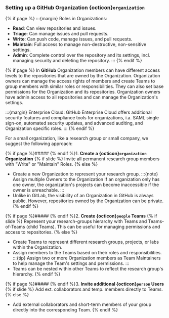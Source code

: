 ### Setting up a GitHub Organization {octicon}`organization`

{% if page %}
:::{margin} <i class="fab fa-github"></i> Roles in Organizations:
  - **Read**: Can view repositories and issues.
  - **Triage**: Can manage issues and pull requests.
  - **Write**: Can push code, manage issues, and pull requests.
  - **Maintain**: Full access to manage non-destructive, non-sensitive settings.
  - **Admin**: Complete control over the repository and its settings, incl. managing security and deleting the repository.
:::
{% endif %}

{% if page %}
In **GitHub** Organization members can have different access levels to the repositories that are owned by the Organization.
Organization owners can manage the access rights of members and create Teams to group members with similar roles or responsibilities.
They can also set base permissions for the Organization and its repositories.
Organization owners have admin access to all repositories and can manage the Organization's settings.

:::{margin} <i class="fab fa-github"></i> Enterprise Cloud:
GitHub Enterprise Cloud offers additional security features and compliance tools for organizations, i.a. SAML single sign-on, automated security updates, and advanced auditing, and Organization specific roles.
:::
{% endif %}

For a small organization, like a research group or small company, we suggest the following approach:

{% if page %}##### {% endif %}1. **Create a {octicon}`organization` Organization** {% if slide %} Invite all permanent research group members with "Write" or "Maintain" Roles.
{% else %}
  - Create a new Organization to represent your research group.
    :::{note} Assign multiple Owners to the Organization
    If an organization only has one owner, the organization's projects can become inaccessible if the owner is unreachable.
    :::
  - Unlike in GitLab, the visibility of an Organization in GitHub is always public. However, repositories owned by the Organization can be private.
{% endif %}

{% if page %}##### {% endif %}2. **Create {octicon}`people` Teams** {% if slide %} Represent your research-groups hierarchy with Teams and Teams-of-Teams (child Teams). 
This can be useful for managing permissions and access to repositories.
{% else %}
  - Create Teams to represent different research groups, projects, or labs within the Organization.
  - Assign members to the Teams based on their roles and responsibilities.
    :::{tip}
    Assign two or more Organization members as Team Maintainers to help manage the Team's settings and permissions.
    :::
  - Teams can be nested within other Teams to reflect the research group's hierarchy.
{% endif %}

{% if page %}##### {% endif %}3. **Invite additional {octicon}`person` Users** {% if slide %} Add ext. collaborators and temp. members directly to Teams.
{% else %}
  - Add external collaborators and short-term members of your group directly into the corresponding Team.
{% endif %}
